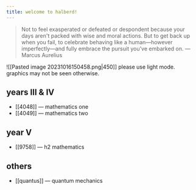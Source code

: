 ```yaml
---
title: welcome to halberd!
---
```

> Not to feel exasperated or defeated or despondent because your days aren't packed with wise and moral actions. But to get back up when you fail, to celebrate behaving like a human—however imperfectly—and fully embrace the pursuit you've embarked on.
> — Marcus Aurelius

![[Pasted image 20231016150458.png|450]]
please use light mode. graphics may not be seen otherwise.

## years III & IV
- [[4048]] — mathematics one
- [[4049]] — mathematics two

## year V
- [[9758]] — h2 mathematics

## others
- [[quantus]] — quantum mechanics